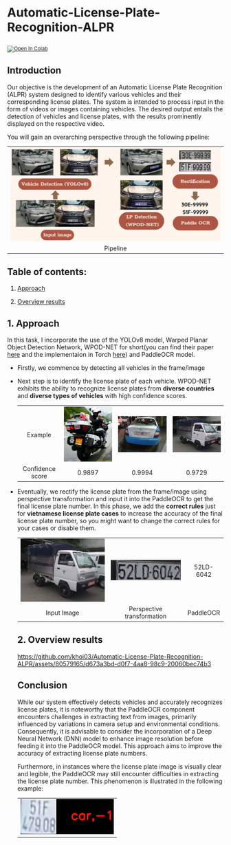 # Automatic-License-Plate-Recognition-ALPR

<sub> [![Open In Colab](https://colab.research.google.com/assets/colab-badge.svg)](https://colab.research.google.com/drive/1EYOb6wNegfWFNEKebrli7mneMyn9aVgY?usp=sharing)
</sub>

## Introduction
Our objective is the development of an Automatic License Plate Recognition (ALPR) system designed to identify various vehicles and their corresponding license plates. The system is intended to process input in the form of videos or images containing vehicles. The desired output entails the detection of vehicles and license plates, with the results prominently displayed on the respective video. 

You will gain an overarching perspective through the following pipeline:

<table align="center">
    <tr>
        <td align="center"> <img src="./assets/baseline.png"></td>
    </tr> 
    <tr>
        <td align="center"> Pipeline </td>
    </tr>
</table>
  
## Table of contents:

1. [Approach](https://github.com/khoi03/Automatic-License-Plate-Recognition-ALPR#1-approach)

2. [Overview results](https://github.com/khoi03/Automatic-License-Plate-Recognition-ALPR#2overviewresults)
     

## 1. Approach
In this task, I incorporate the use of the YOLOv8 model, Warped Planar Object Detection Network, WPOD-NET for short(you can find their paper [here](https://openaccess.thecvf.com/content_ECCV_2018/papers/Sergio_Silva_License_Plate_Detection_ECCV_2018_paper.pdf) and the implementaion in Torch [here](https://github.com/Pandede/WPODNet-Pytorch)) and PaddleOCR model.
- Firstly, we commence by detecting all vehicles in the frame/image
- Next step is to identify the license plate of each vehicle. WPOD-NET exhibits the ability to recognize license plates from **diverse countries** and **diverse types of vehicles** with high confidence scores.
  <table align="center">
    <tr>
        <td align="center"> Example </td>
        <td align="center"> <img src="./assets/chinese1.jpg" width="300px"></td>
        <td align="center"> <img src="./assets/korean.jpg" width="300px"></td>
        <td align="center"> <img src="./assets/truck.jpg" width="300px"></td>
    </tr> 
    <tr>
        <td align="center"> Confidence score </td>
        <td align="center"> 0.9897 </td>
        <td align="center"> 0.9994 </td>
        <td align="center"> 0.9729 </td>
    </tr>
  </table>
  
- Eventually, we rectify the license plate from the frame/image using perspective transformation and input it into the PaddleOCR to get the final license plate number. In this phase, we add the **correct rules** just for **vietnamese license plate cases** to increase the accuracy of the final license plate number, so you might want to change the correct rules for your cases or disable them.
  <table align="center">
    <tr>
        <td align="center"> <img src="./assets/truck.jpg" width="300px"></td>
        <td align="center"> <img src="./assets/warped.jpg" ></td>
        <td align="center"> 52LD-6042 </td>
    </tr> 
    <tr>
        <td align="center"> Input Image </td>
        <td align="center"> Perspective transformation </td>
        <td align="center"> PaddleOCR </td>
    </tr>
</table>

## 2. Overview results

https://github.com/khoi03/Automatic-License-Plate-Recognition-ALPR/assets/80579165/d673a3bd-d0f7-4aa8-98c9-20060bec74b3

## Conclusion
While our system effectively detects vehicles and accurately recognizes license plates, it is noteworthy that the PaddleOCR component encounters challenges in extracting text from images, primarily influenced by variations in camera setup and environmental conditions. Consequently, it is advisable to consider the incorporation of a Deep Neural Network (DNN) model to enhance image resolution before feeding it into the PaddleOCR model. This approach aims to improve the accuracy of extracting license plate numbers.

Furthermore, in instances where the license plate image is visually clear and legible, the PaddleOCR may still encounter difficulties in extracting the license plate number. This phenomenon is illustrated in the following example:

<table align="center">
    <tr>
        <td align="center"> <img src="./assets/failed_case.png"></td>
    </tr> 
</table>
<!-- ![failedcase](./assets/failed_case.png) -->
